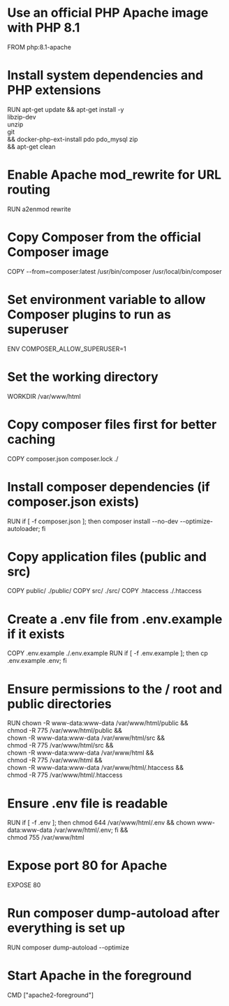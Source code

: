 # Use an official PHP Apache image with PHP 8.1
FROM php:8.1-apache

# Install system dependencies and PHP extensions
RUN apt-get update && apt-get install -y \
    libzip-dev \
    unzip \
    git \
  && docker-php-ext-install pdo pdo_mysql zip \
  && apt-get clean

# Enable Apache mod_rewrite for URL routing
RUN a2enmod rewrite

# Copy Composer from the official Composer image
COPY --from=composer:latest /usr/bin/composer /usr/local/bin/composer

# Set environment variable to allow Composer plugins to run as superuser
ENV COMPOSER_ALLOW_SUPERUSER=1

# Set the working directory
WORKDIR /var/www/html

# Copy composer files first for better caching
COPY composer.json composer.lock ./ 

# Install composer dependencies (if composer.json exists)
RUN if [ -f composer.json ]; then composer install --no-dev --optimize-autoloader; fi

# Copy application files (public and src)
COPY public/ ./public/
COPY src/ ./src/
COPY .htaccess ./.htaccess

# Create a .env file from .env.example if it exists
COPY .env.example ./.env.example
RUN if [ -f .env.example ]; then cp .env.example .env; fi

# Ensure permissions to the / root and public directories
RUN chown -R www-data:www-data /var/www/html/public && \
    chmod -R 775 /var/www/html/public && \
    chown -R www-data:www-data /var/www/html/src && \
    chmod -R 775 /var/www/html/src && \
    chown -R www-data:www-data /var/www/html && \
    chmod -R 775 /var/www/html && \
    chown -R www-data:www-data /var/www/html/.htaccess && \
    chmod -R 775 /var/www/html/.htaccess
    
# Ensure .env file is readable
RUN if [ -f .env ]; then chmod 644 /var/www/html/.env && chown www-data:www-data /var/www/html/.env; fi && \
  chmod 755 /var/www/html

# Expose port 80 for Apache
EXPOSE 80

# Run composer dump-autoload after everything is set up
RUN composer dump-autoload --optimize

# Start Apache in the foreground
CMD ["apache2-foreground"]
